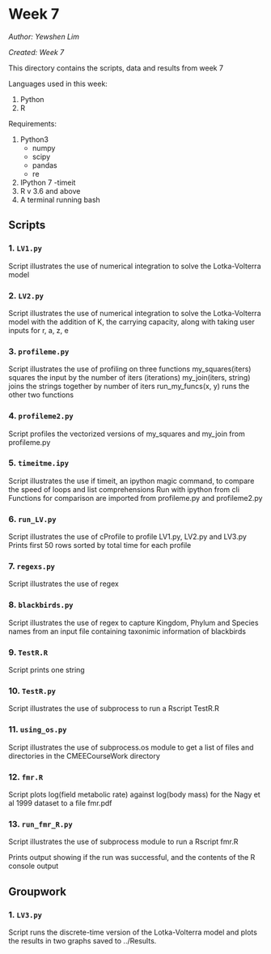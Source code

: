 # Week 7

*Author: Yewshen Lim*

*Created: Week 7*

This directory contains the scripts, data and results from week 7

Languages used in this week:
1. Python
2. R

Requirements:
1. Python3
    - numpy
    - scipy
    - pandas
    - re
2. IPython 7
    -timeit
3. R v 3.6 and above
4. A terminal running bash

## Scripts

### 1. `LV1.py`

Script illustrates the use of numerical integration to solve the Lotka-Volterra 
model

### 2. `LV2.py`

Script illustrates the use of numerical integration to solve the Lotka-Volterra 
model with the addition of K, the carrying capacity, along with taking user 
inputs for r, a, z, e

### 3. `profileme.py`

Script illustrates the use of profiling on three functions
my_squares(iters) squares the input by the number of iters (iterations)
my_join(iters, string) joins the strings together by number of iters
run_my_funcs(x, y) runs the other two functions

### 4. `profileme2.py`

Script profiles the vectorized versions of my_squares and my_join from 
profileme.py

### 5. `timeitme.ipy`

Script illustrates the use if timeit, an ipython magic command, to compare the 
speed of loops and list comprehensions
Run with ipython from cli
Functions for comparison are imported from profileme.py and profileme2.py

### 6. `run_LV.py`

Script illustrates the use of cProfile to profile LV1.py, LV2.py and LV3.py
Prints first 50 rows sorted by total time for each profile

### 7. `regexs.py`

Script illustrates the use of regex

### 8. `blackbirds.py`

Script illustrates the use of regex to capture Kingdom, Phylum and Species names
from an input file containing taxonimic information of blackbirds

### 9. `TestR.R`

Script prints one string

### 10. `TestR.py`

Script illustrates the use of subprocess to run a Rscript TestR.R

### 11. `using_os.py`

Script illustrates the use of subprocess.os module to get a list of files and
directories in the CMEECourseWork directory

### 12. `fmr.R`

Script plots log(field metabolic rate) against log(body mass) for the Nagy et 
al 1999 dataset to a file fmr.pdf

### 13. `run_fmr_R.py`

Script illustrates the use of subprocess module to run a Rscript fmr.R

Prints output showing if the run was successful, and the contents of the R 
console output

## Groupwork

### 1. `LV3.py`

Script runs the discrete-time version of the Lotka-Volterra model and plots the 
results in two graphs saved to ../Results.